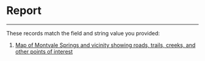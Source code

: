 # Report
---
These records match the field and string value you provided:

1. [Map of Montvale Springs and vicinity showing roads, trails, creeks, and other points of interest](http://dloai.lib.utk.edu/cgi-bin/XMLFile/dloai/oai.pl?verb=GetRecord&identifier=BCAPP00206&metadataPrefix=oai_dc)
